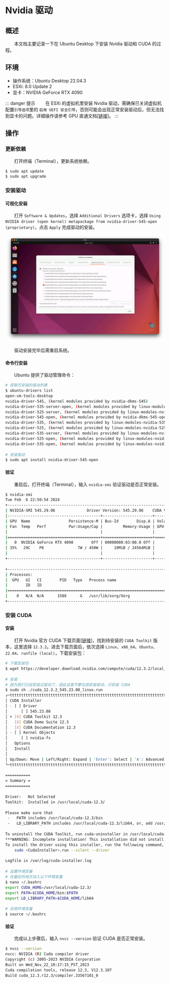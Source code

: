 # Nvidia 驱动
## 概述
&emsp;&emsp;本文档主要记录一下在 Ubuntu Desktop 下安装 Nvidia 驱动和 CUDA 的过程。

## 环境

- 操作系统：Ubuntu Desktop 22.04.3
- ESXi: 8.0 Update 2
- 显卡：NVIDIA GeForce RTX 4090

::: danger 提示
&emsp;&emsp;在 ESXi 的虚拟机里安装 Nvidia 驱动，需确保已关闭虚拟机配置`引导选项`里的 `启用 UEFI 安全引导`，否则可能会出现正常安装驱动后，但无法找到显卡的问题。详细操作请参考 GPU 直通文档[[链接](/blogs/vmware/esxi/gpu-pass-through)]。
:::

## 操作
### 更新依赖
&emsp;&emsp;打开终端（Terminal），更新系统依赖。

```bash
$ sudo apt update
$ sudo apt upgrade
```
### 安装驱动
#### 可视化安装
&emsp;&emsp;打开 `Software & Updates`，选择 `Additional Drivers` 选项卡，选择 `Using NVIDIA driver (open kernel) metapackage from nvidia-driver-545-open (proprietary)`，点击 `Apply` 完成驱动的安装。

![](./assets/nvidia_00.png)

&emsp;&emsp;驱动安装完毕后需重启系统。

#### 命令行安装
&emsp;&emsp;Ubuntu 提供了驱动管理命令：

```bash
# 获取可安装的驱动列表
$ ubuntu-drivers list
open-vm-tools-desktop
nvidia-driver-545, (kernel modules provided by nvidia-dkms-545)
nvidia-driver-535-server-open, (kernel modules provided by linux-modules-nvidia-535-server-open-generic-hwe-22.04)
nvidia-driver-525-server, (kernel modules provided by linux-modules-nvidia-525-server-generic-hwe-22.04)
nvidia-driver-545-open, (kernel modules provided by nvidia-dkms-545-open)
nvidia-driver-535, (kernel modules provided by linux-modules-nvidia-535-generic-hwe-22.04)
nvidia-driver-525, (kernel modules provided by linux-modules-nvidia-525-generic-hwe-22.04)
nvidia-driver-535-server, (kernel modules provided by linux-modules-nvidia-535-server-generic-hwe-22.04)
nvidia-driver-525-open, (kernel modules provided by linux-modules-nvidia-525-open-generic-hwe-22.04)
nvidia-driver-535-open, (kernel modules provided by linux-modules-nvidia-535-open-generic-hwe-22.04)

# 安装驱动
$ sudo apt install nvidia-driver-545-open
```

#### 验证
&emsp;&emsp;重启后，打开终端（Terminal），输入 `nvidia-smi` 验证驱动是否正常安装。

```bash
$ nvidia-smi
Tue Feb  6 22:50:54 2024       
+---------------------------------------------------------------------------------------+
| NVIDIA-SMI 545.29.06              Driver Version: 545.29.06    CUDA Version: 12.3     |
|-----------------------------------------+----------------------+----------------------+
| GPU  Name                 Persistence-M | Bus-Id        Disp.A | Volatile Uncorr. ECC |
| Fan  Temp   Perf          Pwr:Usage/Cap |         Memory-Usage | GPU-Util  Compute M. |
|                                         |                      |               MIG M. |
|=========================================+======================+======================|
|   0  NVIDIA GeForce RTX 4090        Off | 00000000:03:00.0 Off |                  Off |
| 35%   29C    P8               7W / 450W |     19MiB / 24564MiB |      0%      Default |
|                                         |                      |                  N/A |
+-----------------------------------------+----------------------+----------------------+
                                                                                         
+---------------------------------------------------------------------------------------+
| Processes:                                                                            |
|  GPU   GI   CI        PID   Type   Process name                            GPU Memory |
|        ID   ID                                                             Usage      |
|=======================================================================================|
|    0   N/A  N/A      1588      G   /usr/lib/xorg/Xorg                            4MiB |
+---------------------------------------------------------------------------------------+
```

### 安装 CUDA
#### 安装
&emsp;&emsp;打开 Nvidia 官方 CUDA 下载页面[[链接](https://developer.nvidia.com/cuda-toolkit-archive)]，找到待安装的 `CUDA Toolkit` 版本，这里选择 `12.3.2`。进去下载页面后，依次选择 `Linux`、`x86_64`、`Ubuntu`、`22.04`、`runfile (local)`，下载安装包：

```bash
# 下载安装包
$ wget https://developer.download.nvidia.com/compute/cuda/12.3.2/local_installers/cuda_12.3.2_545.23.08_linux.run

# 安装
# 因为我们已经安装过驱动了，因此这里不要勾选安装驱动，只安装 CUDA
$ sudo sh ./cuda_12.3.2_545.23.08_linux.run
┌─ttttttttttttttttttttttttttttttttttttttttttttttttttttttttttttttttttttttttttttt┐
│ CUDA Installer                                                               │
│ - [ ] Driver                                                                 │
│      [ ] 545.23.08                                                           │
│ + [X] CUDA Toolkit 12.3                                                      │
│   [X] CUDA Demo Suite 12.3                                                   │
│   [X] CUDA Documentation 12.3                                                │
│ - [ ] Kernel Objects                                                         │
│      [ ] nvidia-fs                                                           │
│   Options                                                                    │
│   Install                                                                    │
│                                                                              │
│ Up/Down: Move | Left/Right: Expand | 'Enter': Select | 'A': Advanced options │
└─ttttttttttttttttttttttttttttttttttttttttttttttttttttttttttttttttttttttttttttt┘

===========
= Summary =
===========

Driver:   Not Selected
Toolkit:  Installed in /usr/local/cuda-12.3/

Please make sure that
 -   PATH includes /usr/local/cuda-12.3/bin
 -   LD_LIBRARY_PATH includes /usr/local/cuda-12.3/lib64, or, add /usr/local/cuda-12.3/lib64 to /etc/ld.so.conf and run ldconfig as root

To uninstall the CUDA Toolkit, run cuda-uninstaller in /usr/local/cuda-12.3/bin
***WARNING: Incomplete installation! This installation did not install the CUDA Driver. A driver of version at least 545.00 is required for CUDA 12.3 functionality to work.
To install the driver using this installer, run the following command, replacing <CudaInstaller> with the name of this run file:
    sudo <CudaInstaller>.run --silent --driver

Logfile is /var/log/cuda-installer.log

# 设置环境变量
# 在最后的地方加入以下环境变量
$ nano ~/.bashrc
export CUDA_HOME=/usr/local/cuda-12.3/
export PATH=$CUDA_HOME/bin:$PATH
export LD_LIBRARY_PATH=$CUDA_HOME/lib64

# 应用环境变量
$ source ~/.bashrc
```

#### 验证
&emsp;&emsp;完成以上步骤后，输入 `nvcc --version` 验证 CUDA 是否正常安装。

```bash
$ nvcc --version
nvcc: NVIDIA (R) Cuda compiler driver
Copyright (c) 2005-2023 NVIDIA Corporation
Built on Wed_Nov_22_10:17:15_PST_2023
Cuda compilation tools, release 12.3, V12.3.107
Build cuda_12.3.r12.3/compiler.33567101_0
```